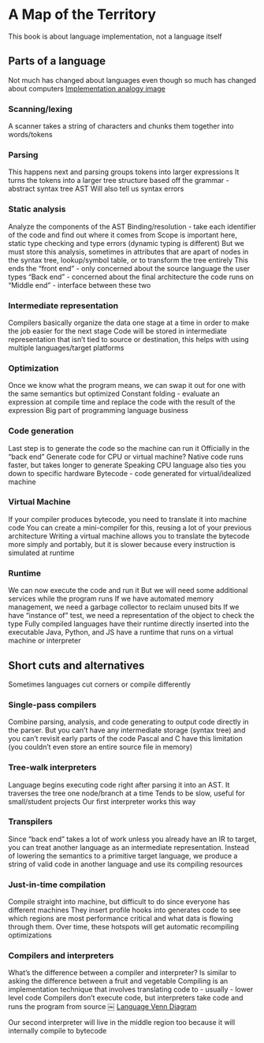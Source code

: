 # A Map of the Territory
This book is about language implementation, not a language itself
## Parts of a language
Not much has changed about languages even though so much has changed about computers
[Implementation analogy image](http://craftinginterpreters.com/image/a-map-of-the-territory/mountain.png)

### Scanning/lexing 
A scanner takes a string of characters and chunks them together into words/tokens

### Parsing
This happens next and parsing groups tokens into larger expressions
It turns the tokens into a larger tree structure based off the grammar - abstract syntax tree AST
Will also tell us syntax errors

### Static analysis
Analyze the components of the AST 
Binding/resolution - take each identifier of the code and find out where it comes from
Scope is important here, static type checking and type errors (dynamic typing is different)
But we must store this analysis, sometimes in attributes that are apart of nodes in the syntax tree, lookup/symbol table, or to transform the tree entirely
This ends the “front end” - only concerned about the source language the user types
“Back end” - concerned about the final architecture the code runs on
“Middle end” - interface between these two

### Intermediate representation
Compilers basically organize the data one stage at a time in order to make the job easier for the next stage
Code will be stored in intermediate representation that isn’t tied to source or destination, this helps with using multiple languages/target platforms

### Optimization
Once we know what the program means, we can swap it out for one with the same semantics but optimized
Constant folding - evaluate an expression at compile time and replace the code with the result of the expression
Big part of programming language business

### Code generation
Last step is to generate the code so the machine can run it
Officially in the “back end”
Generate code for CPU or virtual machine?
Native code runs faster, but takes longer to generate
Speaking CPU language also ties you down to specific hardware
Bytecode - code generated for virtual/idealized machine

### Virtual Machine
If your compiler produces bytecode, you need to translate it into machine code
You can create a mini-compiler for this, reusing a lot of your previous architecture
Writing a virtual machine allows you to translate the bytecode more simply and portably, but it is slower because every instruction is simulated at runtime

### Runtime
We can now execute the code and run it
But we will need some additional services while the program runs
If we have automated memory management, we need a garbage collector to reclaim unused bits
If we have “instance of” test, we need a representation of the object to check the type
Fully compiled languages have their runtime directly inserted into the executable
Java, Python, and JS have a runtime that runs on a virtual machine or interpreter

## Short cuts and alternatives
Sometimes languages cut corners or compile differently

### Single-pass compilers
Combine parsing, analysis, and code generating to output code directly in the parser. But you can’t have any intermediate storage (syntax tree) and you can’t revisit early parts of the code 
Pascal and C have this limitation (you couldn’t even store an entire source file in memory)

### Tree-walk interpreters
Language begins executing code right after parsing it into an AST. It traverses the tree one node/branch at a time
Tends to be slow, useful for small/student projects 
Our first interpreter works this way

### Transpilers
Since “back end” takes a lot of work unless you already have an IR to target, you can treat another language as an intermediate representation. 
Instead of lowering the semantics to a primitive target language, we produce a string of valid code in another language and use its compiling resources

### Just-in-time compilation
Compile straight into machine, but difficult to do since everyone has different machines 
They insert profile hooks into generates code to see which regions are most performance critical and what data is flowing through them. Over time, these hotspots will get automatic recompiling optimizations

### Compilers and interpreters
What’s the difference between a compiler and interpreter? Is similar to asking the difference between a fruit and vegetable 
Compiling is an implementation technique that involves translating code to - usually - lower level code
Compilers don’t execute code, but interpreters take code and runs the program from source
￼
[Language Venn Diagram](http://craftinginterpreters.com/image/a-map-of-the-territory/venn.png)

Our second interpreter will live in the middle region too because it will internally compile to bytecode